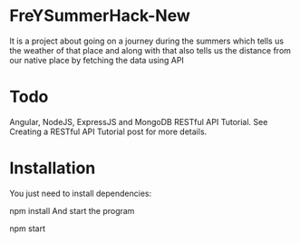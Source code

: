 # FreYSummerHack-New
It is a project about going on a journey during the summers which tells us the weather of that place and along with that also tells us the distance from our native place by fetching the data using API
# Todo
Angular, NodeJS, ExpressJS and MongoDB RESTful API Tutorial. See Creating a RESTful API Tutorial post for more details.

# Installation
You just need to install dependencies:

npm install
And start the program

npm start
